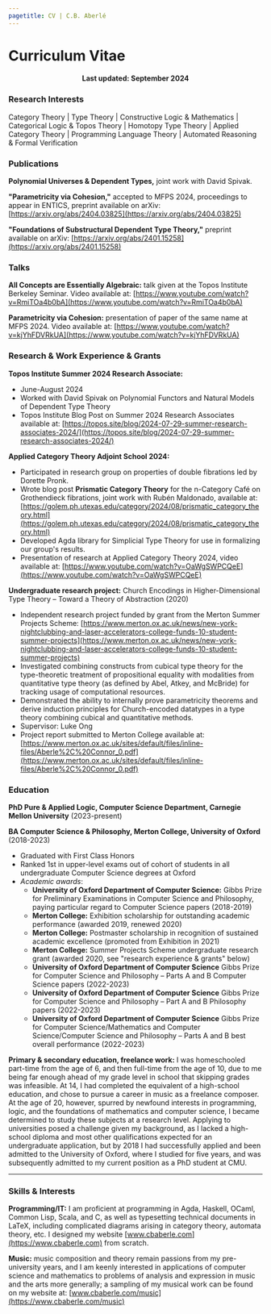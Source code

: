 ```yaml
---
pagetitle: CV | C.B. Aberlé
---
```


# Curriculum Vitae

<h4 style="text-align:center">Last updated: September 2024</h4>

### Research Interests

Category Theory | Type Theory | Constructive Logic & Mathematics | Categorical Logic & Topos Theory | Homotopy Type Theory | Applied Category Theory | Programming Language Theory | Automated Reasoning & Formal Verification

### Publications

**Polynomial Universes & Dependent Types,** joint work with David Spivak.

**"Parametricity via Cohesion,"** accepted to MFPS 2024, proceedings to appear in ENTICS, preprint available on arXiv: [https://arxiv.org/abs/2404.03825](https://arxiv.org/abs/2404.03825)

**"Foundations of Substructural Dependent Type Theory,"** preprint available on arXiv: [https://arxiv.org/abs/2401.15258](https://arxiv.org/abs/2401.15258)

### Talks

**All Concepts are Essentially Algebraic:** talk given at the Topos Institute Berkeley Seminar. Video available at: [https://www.youtube.com/watch?v=RmiTOa4b0bA](https://www.youtube.com/watch?v=RmiTOa4b0bA)

**Parametricity via Cohesion:** presentation of paper of the same name at MFPS 2024. Video available at: [https://www.youtube.com/watch?v=kjYhFDVRkUA](https://www.youtube.com/watch?v=kjYhFDVRkUA)

### Research & Work Experience & Grants

**Topos Institute Summer 2024 Research Associate:**

  * June-August 2024
  * Worked with David Spivak on Polynomial Functors and Natural Models of Dependent Type Theory
  * Topos Institute Blog Post on Summer 2024 Research Associates available at: [https://topos.site/blog/2024-07-29-summer-research-associates-2024/](https://topos.site/blog/2024-07-29-summer-research-associates-2024/)

**Applied Category Theory Adjoint School 2024:** 

* Participated in research group on properties of double fibrations led by Dorette Pronk.
* Wrote blog post **Prismatic Category Theory** for the n-Category Café on Grothendieck fibrations, joint work with Rubén Maldonado, available at: [https://golem.ph.utexas.edu/category/2024/08/prismatic_category_theory.html](https://golem.ph.utexas.edu/category/2024/08/prismatic_category_theory.html)
* Developed Agda library for Simplicial Type Theory for use in formalizing our group's results.
* Presentation of research at Applied Category Theory 2024, video available at: [https://www.youtube.com/watch?v=OaWgSWPCQeE](https://www.youtube.com/watch?v=OaWgSWPCQeE)

**Undergraduate research project:** Church Encodings in Higher-Dimensional Type Theory – Toward a Theory of Abstraction (2020)

* Independent research project funded by grant from the Merton Summer Projects Scheme: [https://www.merton.ox.ac.uk/news/new-york-nightclubbing-and-laser-accelerators-college-funds-10-student-summer-projects](https://www.merton.ox.ac.uk/news/new-york-nightclubbing-and-laser-accelerators-college-funds-10-student-summer-projects)
* Investigated combining constructs from cubical type theory for the type-theoretic treatment of propositional equality with modalities from quantitative type theory (as defined by Abel, Atkey, and McBride) for tracking usage of computational resources.
* Demonstrated the ability to internally prove parametricity theorems and derive induction principles for Church-encoded datatypes in a type theory combining cubical and quantitative methods.
* Supervisor: Luke Ong
* Project report submitted to Merton College available at:<br> [https://www.merton.ox.ac.uk/sites/default/files/inline-files/Aberle%2C%20Connor_0.pdf](https://www.merton.ox.ac.uk/sites/default/files/inline-files/Aberle%2C%20Connor_0.pdf)

### Education

**PhD Pure & Applied Logic, Computer Science Department, Carnegie Mellon University** (2023-present)

**BA Computer Science & Philosophy, Merton College, University of Oxford** (2018-2023)

* Graduated with First Class Honors
* Ranked 1st in upper-level exams out of cohort of students in all undergraduate Computer Science degrees at Oxford
* *Academic awards*: 
  * **University of Oxford Department of Computer Science:** Gibbs Prize for Preliminary Examinations in Computer Science and Philosophy, paying particular regard to Computer Science papers (2018-2019)
  * **Merton College:** Exhibition scholarship for outstanding academic performance (awarded 2019, renewed 2020)
  * **Merton College:** Postmaster scholarship in recognition of sustained academic excellence (promoted from Exhibition in 2021)
  * **Merton College:** Summer Projects Scheme undergraduate research grant (awarded 2020, see "research experience & grants" below)
  * **University of Oxford Department of Computer Science** Gibbs Prize for Computer Science and Philosophy – Parts A and B Computer Science papers (2022-2023)
  * **University of Oxford Department of Computer Science** Gibbs Prize for Computer Science and Philosophy – Part A and B Philosophy papers (2022-2023)
  * **University of Oxford Department of Computer Science** Gibbs Prize for Computer Science/Mathematics and Computer Science/Computer Science and Philosophy – Parts A and B best overall performance (2022-2023)

**Primary & secondary education, freelance work:** I was homeschooled part-time from the age of 6, and then full-time from the age of 10, due to me being far enough ahead of my grade level in school that skipping grades was infeasible. At 14, I had completed the equivalent of a high-school education, and chose to pursue a career in music as a freelance composer. At the age of 20, however, spurred by newfound interests in programming, logic, and the foundations of mathematics and computer science, I became determined to study these subjects at a research level. Applying to universities posed a challenge given my background, as I lacked a high-school diploma and most other qualifications expected for an undergraduate application, but by 2018 I had successfully applied and been admitted to the University of Oxford, where I studied for five years, and was subsequently admitted to my current position as a PhD student at CMU.

---

### Skills & Interests

**Programming/IT:** I am proficient at programming in Agda, Haskell, OCaml, Common Lisp, Scala, and C, as well as typesetting technical documents in LaTeX, including complicated diagrams arising in category theory, automata theory, etc. I designed my website [www.cbaberle.com](https://www.cbaberle.com) from scratch.

**Music:** music composition and theory remain passions from my pre-university years, and I am keenly interested in applications of computer science and mathematics to problems of analysis and expression in music and the arts more generally; a sampling of my musical work can be found on my website at: [www.cbaberle.com/music](https://www.cbaberle.com/music)